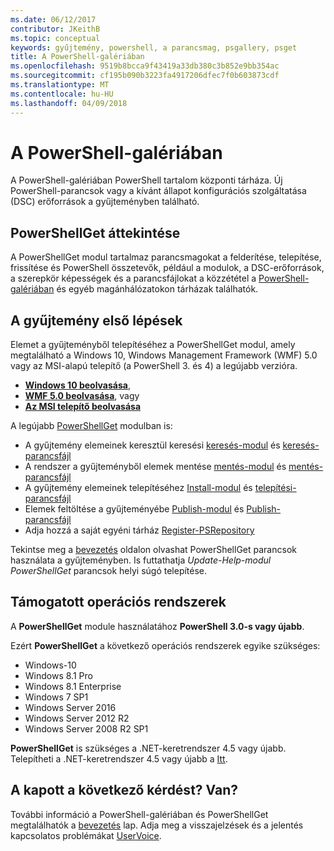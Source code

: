```yaml
---
ms.date: 06/12/2017
contributor: JKeithB
ms.topic: conceptual
keywords: gyűjtemény, powershell, a parancsmag, psgallery, psget
title: A PowerShell-galériában
ms.openlocfilehash: 9519b8bcca9f43419a33db380c3b852e9bb354ac
ms.sourcegitcommit: cf195b090b3223fa4917206dfec7f0b603873cdf
ms.translationtype: MT
ms.contentlocale: hu-HU
ms.lasthandoff: 04/09/2018
---
```

# <a name="the-powershell-gallery"></a>A PowerShell-galériában

A PowerShell-galériában PowerShell tartalom központi tárháza. Új PowerShell-parancsok vagy a kívánt állapot konfigurációs szolgáltatása (DSC) erőforrások a gyűjteményben található.

## <a name="powershellget-overview"></a>PowerShellGet áttekintése

A PowerShellGet modul tartalmaz parancsmagokat a felderítése, telepítése, frissítése és PowerShell összetevők, például a modulok, a DSC-erőforrások, a szerepkör képességek és a parancsfájlokat a közzététel a [PowerShell-galériában](https://www.PowerShellGallery.com) és egyéb magánhálózatokon tárházak találhatók.

## <a name="getting-started-with-the-gallery"></a>A gyűjtemény első lépések

Elemet a gyűjteményből telepítéséhez a PowerShellGet modul, amely megtalálható a Windows 10, Windows Management Framework (WMF) 5.0 vagy az MSI-alapú telepítő (a PowerShell 3. és 4) a legújabb verzióra.

- [**Windows 10 beolvasása**](http://go.microsoft.com/fwlink/?LinkID=624830&clcid=0x409),
- [**WMF 5.0 beolvasása**](http://go.microsoft.com/fwlink/?LinkId=398175), vagy
- [**Az MSI telepítő beolvasása**](http://go.microsoft.com/fwlink/?LinkID=746217&clcid=0x409)

A legújabb [PowerShellGet](http://go.microsoft.com/fwlink/?LinkID=760387&clcid=0x409) modulban is:

-   A gyűjtemény elemeinek keresztül keresési [keresés-modul](https://go.microsoft.com/fwlink/?LinkId=821658) és [keresés-parancsfájl](https://go.microsoft.com/fwlink/?LinkId=822322)
-   A rendszer a gyűjteményből elemek mentése [mentés-modul](https://go.microsoft.com/fwlink/?LinkId=821669) és [mentés-parancsfájl](https://go.microsoft.com/fwlink/?LinkId=822334)
-   A gyűjtemény elemeinek telepítéséhez [Install-modul](https://go.microsoft.com/fwlink/?LinkId=821663) és [telepítési-parancsfájl](https://go.microsoft.com/fwlink/?LinkId=822327)
-   Elemek feltöltése a gyűjteményébe [Publish-modul](https://go.microsoft.com/fwlink/?LinkId=821666) és [Publish-parancsfájl](https://go.microsoft.com/fwlink/?LinkId=822331)
-   Adja hozzá a saját egyéni tárház [Register-PSRepository](https://go.microsoft.com/fwlink/?LinkId=821668)

Tekintse meg a [bevezetés](psgallery/psgallery_gettingstarted.md) oldalon olvashat PowerShellGet parancsok használata a gyűjteményben. Is futtathatja *Update-Help-modul PowerShellGet* parancsok helyi súgó telepítése.

## <a name="supported-operating-systems"></a>Támogatott operációs rendszerek

A **PowerShellGet** module használatához **PowerShell 3.0-s vagy újabb**.

Ezért **PowerShellGet** a következő operációs rendszerek egyike szükséges:

- Windows-10
- Windows 8.1 Pro
- Windows 8.1 Enterprise
- Windows 7 SP1
- Windows Server 2016
- Windows Server 2012 R2
- Windows Server 2008 R2 SP1

**PowerShellGet** is szükséges a .NET-keretrendszer 4.5 vagy újabb. Telepítheti a .NET-keretrendszer 4.5 vagy újabb a [Itt](https://msdn.microsoft.com/library/5a4x27ek.aspx).


## <a name="got-a-question-have-feedback"></a>A kapott a következő kérdést? Van?

További információ a PowerShell-galériában és PowerShellGet megtalálhatók a [bevezetés](psgallery/psgallery_gettingstarted.md) lap. Adja meg a visszajelzések és a jelentés kapcsolatos problémákat [UserVoice](http://windowsserver.uservoice.com/forums/301869-powershell).